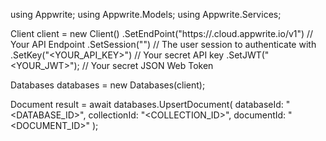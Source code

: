 using Appwrite;
using Appwrite.Models;
using Appwrite.Services;

Client client = new Client()
    .SetEndPoint("https://<REGION>.cloud.appwrite.io/v1") // Your API Endpoint
    .SetSession("") // The user session to authenticate with
    .SetKey("<YOUR_API_KEY>") // Your secret API key
    .SetJWT("<YOUR_JWT>"); // Your secret JSON Web Token

Databases databases = new Databases(client);

Document result = await databases.UpsertDocument(
    databaseId: "<DATABASE_ID>",
    collectionId: "<COLLECTION_ID>",
    documentId: "<DOCUMENT_ID>"
);